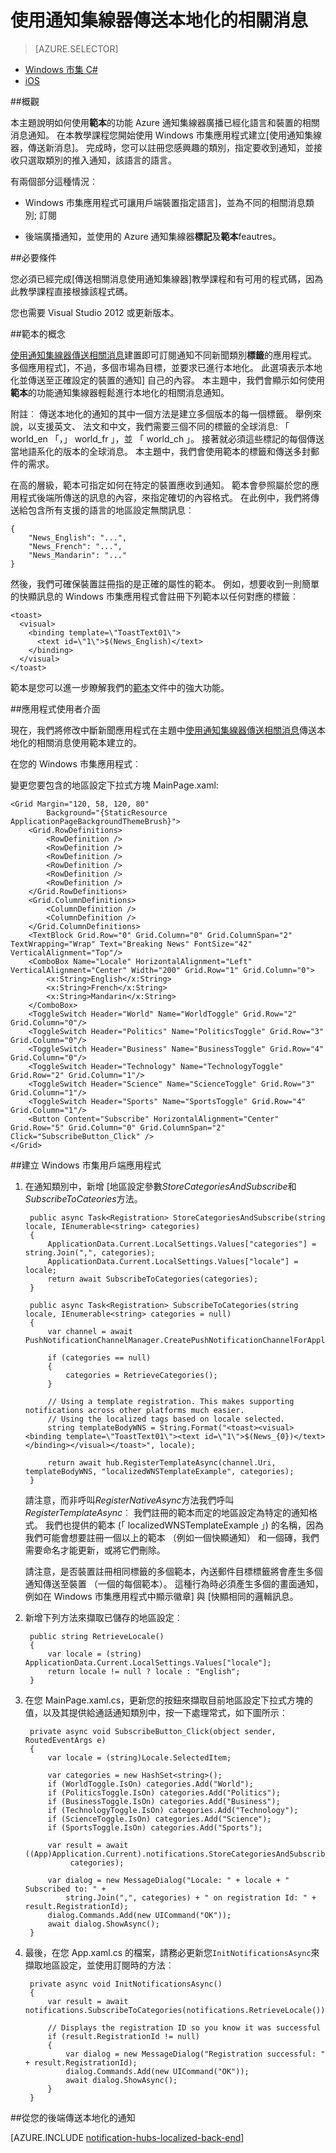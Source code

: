 <properties
    pageTitle="通知集線器本地化相關消息教學課程"
    description="瞭解如何使用 Azure 通知集線器傳送本地化的相關消息通知。"
    services="notification-hubs"
    documentationCenter="windows"
    authors="ysxu"
    manager="erikre"
    editor=""/>

<tags
    ms.service="notification-hubs"
    ms.workload="mobile"
    ms.tgt_pltfrm="mobile-windows"
    ms.devlang="dotnet"
    ms.topic="article"
    ms.date="06/29/2016" 
    ms.author="yuaxu"/>

# <a name="use-notification-hubs-to-send-localized-breaking-news"></a>使用通知集線器傳送本地化的相關消息

> [AZURE.SELECTOR]
- [Windows 市集 C#](notification-hubs-windows-store-dotnet-xplat-localized-wns-push-notification.md)
- [iOS](notification-hubs-ios-xplat-localized-apns-push-notification.md)

##<a name="overview"></a>概觀

本主題說明如何使用**範本**的功能 Azure 通知集線器廣播已經化語言和裝置的相關消息通知。 在本教學課程您開始使用 Windows 市集應用程式建立[使用通知集線器，傳送新消息]。 完成時，您可以註冊您感興趣的類別，指定要收到通知，並接收只選取類別的推入通知，該語言的語言。


有兩個部分這種情況︰

- Windows 市集應用程式可讓用戶端裝置指定語言]，並為不同的相關消息類別; 訂閱

- 後端廣播通知，並使用的 Azure 通知集線器**標記**及**範本**feautres。



##<a name="prerequisites"></a>必要條件

您必須已經完成[傳送相關消息使用通知集線器]教學課程和有可用的程式碼，因為此教學課程直接根據該程式碼。

您也需要 Visual Studio 2012 或更新版本。


##<a name="template-concepts"></a>範本的概念

[使用通知集線器傳送相關消息]建置即可訂閱通知不同新聞類別**標籤**的應用程式。
多個應用程式]，不過，多個市場為目標，並要求已進行本地化。 此選項表示本地化並傳送至正確設定的裝置的通知] 自己的內容。
本主題中，我們會顯示如何使用**範本**的功能通知集線器輕鬆進行本地化的相關消息通知。

附註︰ 傳送本地化的通知的其中一個方法是建立多個版本的每一個標籤。 舉例來說，以支援英文、 法文和中文，我們需要三個不同的標籤的全球消息: 「 world_en 「，」 world_fr 」，並 「 world_ch 」。 接著就必須這些標記的每個傳送當地語系化的版本的全球消息。 本主題中，我們會使用範本的標籤和傳送多封郵件的需求。

在高的層級，範本可指定如何在特定的裝置應收到通知。 範本會參照屬於您的應用程式後端所傳送的訊息的內容，來指定確切的內容格式。 在此例中，我們將傳送給包含所有支援的語言的地區設定無關訊息︰

    {
        "News_English": "...",
        "News_French": "...",
        "News_Mandarin": "..."
    }

然後，我們可確保裝置註冊指的是正確的屬性的範本。 例如，想要收到一則簡單的快顯訊息的 Windows 市集應用程式會註冊下列範本以任何對應的標籤︰

    <toast>
      <visual>
        <binding template=\"ToastText01\">
          <text id=\"1\">$(News_English)</text>
        </binding>
      </visual>
    </toast>



範本是您可以進一步瞭解我們的[範本](notification-hubs-templates-cross-platform-push-messages.md)文件中的強大功能。 


##<a name="the-app-user-interface"></a>應用程式使用者介面

現在，我們將修改中斷新聞應用程式在主題中[使用通知集線器傳送相關消息]傳送本地化的相關消息使用範本建立的。

在您的 Windows 市集應用程式︰

變更您要包含的地區設定下拉式方塊 MainPage.xaml:

    <Grid Margin="120, 58, 120, 80"  
            Background="{StaticResource ApplicationPageBackgroundThemeBrush}">
        <Grid.RowDefinitions>
            <RowDefinition />
            <RowDefinition />
            <RowDefinition />
            <RowDefinition />
            <RowDefinition />
            <RowDefinition />
        </Grid.RowDefinitions>
        <Grid.ColumnDefinitions>
            <ColumnDefinition />
            <ColumnDefinition />
        </Grid.ColumnDefinitions>
        <TextBlock Grid.Row="0" Grid.Column="0" Grid.ColumnSpan="2"  TextWrapping="Wrap" Text="Breaking News" FontSize="42" VerticalAlignment="Top"/>
        <ComboBox Name="Locale" HorizontalAlignment="Left" VerticalAlignment="Center" Width="200" Grid.Row="1" Grid.Column="0">
            <x:String>English</x:String>
            <x:String>French</x:String>
            <x:String>Mandarin</x:String>
        </ComboBox>
        <ToggleSwitch Header="World" Name="WorldToggle" Grid.Row="2" Grid.Column="0"/>
        <ToggleSwitch Header="Politics" Name="PoliticsToggle" Grid.Row="3" Grid.Column="0"/>
        <ToggleSwitch Header="Business" Name="BusinessToggle" Grid.Row="4" Grid.Column="0"/>
        <ToggleSwitch Header="Technology" Name="TechnologyToggle" Grid.Row="2" Grid.Column="1"/>
        <ToggleSwitch Header="Science" Name="ScienceToggle" Grid.Row="3" Grid.Column="1"/>
        <ToggleSwitch Header="Sports" Name="SportsToggle" Grid.Row="4" Grid.Column="1"/>
        <Button Content="Subscribe" HorizontalAlignment="Center" Grid.Row="5" Grid.Column="0" Grid.ColumnSpan="2" Click="SubscribeButton_Click" />
    </Grid>

##<a name="building-the-windows-store-client-app"></a>建立 Windows 市集用戶端應用程式

1. 在通知類別中，新增 [地區設定參數*StoreCategoriesAndSubscribe*和*SubscribeToCateories*方法。

        public async Task<Registration> StoreCategoriesAndSubscribe(string locale, IEnumerable<string> categories)
        {
            ApplicationData.Current.LocalSettings.Values["categories"] = string.Join(",", categories);
            ApplicationData.Current.LocalSettings.Values["locale"] = locale;
            return await SubscribeToCategories(categories);
        }

        public async Task<Registration> SubscribeToCategories(string locale, IEnumerable<string> categories = null)
        {
            var channel = await PushNotificationChannelManager.CreatePushNotificationChannelForApplicationAsync();

            if (categories == null)
            {
                categories = RetrieveCategories();
            }

            // Using a template registration. This makes supporting notifications across other platforms much easier.
            // Using the localized tags based on locale selected.
            string templateBodyWNS = String.Format("<toast><visual><binding template=\"ToastText01\"><text id=\"1\">$(News_{0})</text></binding></visual></toast>", locale);

            return await hub.RegisterTemplateAsync(channel.Uri, templateBodyWNS, "localizedWNSTemplateExample", categories);
        }

    請注意，而非呼叫*RegisterNativeAsync*方法我們呼叫*RegisterTemplateAsync*︰ 我們註冊的範本而定的地區設定為特定的通知格式。 我們也提供的範本 (「 localizedWNSTemplateExample 」) 的名稱，因為我們可能會想要註冊一個以上的範本 （例如一個快顯通知） 和一個磚，我們需要命名才能更新，或將它們刪除。

    請注意，是否裝置註冊相同標籤的多個範本，內送郵件目標標籤將會產生多個通知傳送至裝置 （一個的每個範本）。 這種行為時必須產生多個的畫面通知，例如在 Windows 市集應用程式中顯示徽章] 與 [快顯相同的邏輯訊息。

2. 新增下列方法來擷取已儲存的地區設定︰

        public string RetrieveLocale()
        {
            var locale = (string) ApplicationData.Current.LocalSettings.Values["locale"];
            return locale != null ? locale : "English";
        }

3. 在您 MainPage.xaml.cs，更新您的按鈕來擷取目前地區設定下拉式方塊的值，以及其提供給通話通知類別中，按一下處理常式，如下圖所示︰

        private async void SubscribeButton_Click(object sender, RoutedEventArgs e)
        {
            var locale = (string)Locale.SelectedItem;

            var categories = new HashSet<string>();
            if (WorldToggle.IsOn) categories.Add("World");
            if (PoliticsToggle.IsOn) categories.Add("Politics");
            if (BusinessToggle.IsOn) categories.Add("Business");
            if (TechnologyToggle.IsOn) categories.Add("Technology");
            if (ScienceToggle.IsOn) categories.Add("Science");
            if (SportsToggle.IsOn) categories.Add("Sports");

            var result = await ((App)Application.Current).notifications.StoreCategoriesAndSubscribe(locale,
                 categories);

            var dialog = new MessageDialog("Locale: " + locale + " Subscribed to: " + 
                string.Join(",", categories) + " on registration Id: " + result.RegistrationId);
            dialog.Commands.Add(new UICommand("OK"));
            await dialog.ShowAsync();
        }


4. 最後，在您 App.xaml.cs 的檔案，請務必更新您`InitNotificationsAsync`來擷取地區設定，並使用訂閱時的方法︰

        private async void InitNotificationsAsync()
        {
            var result = await notifications.SubscribeToCategories(notifications.RetrieveLocale());

            // Displays the registration ID so you know it was successful
            if (result.RegistrationId != null)
            {
                var dialog = new MessageDialog("Registration successful: " + result.RegistrationId);
                dialog.Commands.Add(new UICommand("OK"));
                await dialog.ShowAsync();
            }
        }


##<a name="send-localized-notifications-from-your-back-end"></a>從您的後端傳送本地化的通知

[AZURE.INCLUDE [notification-hubs-localized-back-end](../../includes/notification-hubs-localized-back-end.md)]






<!-- Anchors. -->
[Template concepts]: #concepts
[The app user interface]: #ui
[Building the Windows Store client app]: #building-client
[Send notifications from your back-end]: #send
[Next Steps]:#next-steps

<!-- Images. -->

<!-- URLs. -->
[Mobile Service]: /develop/mobile/tutorials/get-started
[Notify users with Notification Hubs: ASP.NET]: /manage/services/notification-hubs/notify-users-aspnet
[Notify users with Notification Hubs: Mobile Services]: /manage/services/notification-hubs/notify-users
[使用通知集線器傳送相關消息]: /manage/services/notification-hubs/breaking-news-dotnet

[Submit an app page]: http://go.microsoft.com/fwlink/p/?LinkID=266582
[My Applications]: http://go.microsoft.com/fwlink/p/?LinkId=262039
[Live SDK for Windows]: http://go.microsoft.com/fwlink/p/?LinkId=262253
[Get started with Mobile Services]: /develop/mobile/tutorials/get-started/#create-new-service
[Get started with data]: /develop/mobile/tutorials/get-started-with-data-dotnet
[Get started with authentication]: /develop/mobile/tutorials/get-started-with-users-dotnet
[Get started with push notifications]: /develop/mobile/tutorials/get-started-with-push-dotnet
[Push notifications to app users]: /develop/mobile/tutorials/push-notifications-to-app-users-dotnet
[Authorize users with scripts]: /develop/mobile/tutorials/authorize-users-in-scripts-dotnet
[JavaScript and HTML]: /develop/mobile/tutorials/get-started-with-push-js

[wns object]: http://go.microsoft.com/fwlink/p/?LinkId=260591
[Notification Hubs Guidance]: http://msdn.microsoft.com/library/jj927170.aspx
[Notification Hubs How-To for iOS]: http://msdn.microsoft.com/library/jj927168.aspx
[Notification Hubs How-To for Windows Store]: http://msdn.microsoft.com/library/jj927172.aspx
